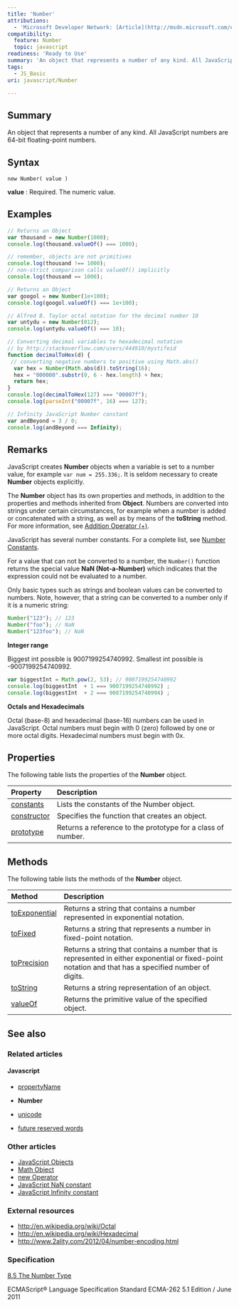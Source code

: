 ```yaml
---
title: 'Number'
attributions:
  - 'Microsoft Developer Network: [Article](http://msdn.microsoft.com/en-us/library/ie/dwab3ed2(v=vs.94).aspx)'
compatibility:
  feature: Number
  topic: javascript
readiness: 'Ready to Use'
summary: 'An object that represents a number of any kind. All JavaScript numbers are 64-bit floating-point numbers.'
tags:
  - JS_Basic
uri: javascript/Number

---
```

## Summary

An object that represents a number of any kind. All JavaScript numbers are 64-bit floating-point numbers.

## Syntax

    new Number( value )

**value**
:   Required. The numeric value.

## Examples

``` js
// Returns an Object
var thousand = new Number(1000);
console.log(thousand.valueOf() === 1000);

// remember, objects are not primitives
console.log(thousand !== 1000);
// non-strict comparison calls valueOf() implicitly
console.log(thousand == 1000);
```

``` js
// Returns an Object
var googol = new Number(1e+100);
console.log(googol.valueOf() === 1e+100);
```

``` js
// Alfred B. Taylor octal notation for the decimal number 10
var untydu = new Number(012);
console.log(untydu.valueOf() === 10);
```

``` js
// Converting decimal variables to hexadecimal notation
// by http://stackoverflow.com/users/444910/mystifeid
function decimalToHex(d) {
 // converting negative numbers to positive using Math.abs()
  var hex = Number(Math.abs(d)).toString(16);
  hex = "000000".substr(0, 6 - hex.length) + hex;
  return hex;
}
console.log(decimalToHex(127) === "00007f");
console.log(parseInt("00007f", 16) === 127);
```

``` js
// Infinity JavaScript Number constant
var andBeyond = 3 / 0;
console.log(andBeyond === Infinity);
```

## Remarks

JavaScript creates **Number** objects when a variable is set to a number value, for example `var num = 255.336;`. It is seldom necessary to create **Number** objects explicitly.

The **Number** object has its own properties and methods, in addition to the properties and methods inherited from **Object**. Numbers are converted into strings under certain circumstances, for example when a number is added or concatenated with a string, as well as by means of the **toString** method. For more information, see [Addition Operator (+)](/javascript/operators/addition).

JavaScript has several number constants. For a complete list, see [Number Constants](/javascript/Number/constants).

For a value that can not be converted to a number, the `Number()` function returns the special value **NaN (Not-a-Number)** which indicates that the expression could not be evaluated to a number.

Only basic types such as strings and boolean values can be converted to numbers. Note, however, that a string can be converted to a number only if it is a numeric string:

``` js
Number("123"); // 123
Number("foo"); // NaN
Number("123foo"); // NaN
```

**Integer range**

Biggest int possible is 9007199254740992.
 Smallest int possible is -9007199254740992.

``` js
var biggestInt = Math.pow(2, 53); // 9007199254740992
console.log(biggestInt  + 1 === 9007199254740992) ;
console.log(biggestInt  + 2 === 9007199254740994) ;
```

**Octals and Hexadecimals**

Octal (base-8) and hexadecimal (base-16) numbers can be used in JavaScript.
 Octal numbers must begin with 0 (zero) followed by one or more octal digits.
 Hexadecimal numbers must begin with 0x.

## Properties

The following table lists the properties of the **Number** object.

|Property|Description|
|:-------|:----------|
|[constants](/javascript/Number/constants)|Lists the constants of the Number object.|
|[constructor](/javascript/Number/constructor)|Specifies the function that creates an object.|
|[prototype](/javascript/Number/prototype)|Returns a reference to the prototype for a class of number.|

## Methods

The following table lists the methods of the **Number** object.

|Method|Description|
|:-----|:----------|
|[toExponential](/javascript/Number/toExponential)|Returns a string that contains a number represented in exponential notation.|
|[toFixed](/javascript/Number/toFixed)|Returns a string that represents a number in fixed-point notation.|
|[toPrecision](/javascript/Number/toPrecision)|Returns a string that contains a number that is represented in either exponential or fixed-point notation and that has a specified number of digits.|
|[toString](/javascript/Number/toString)|Returns a string representation of an object.|
|[valueOf](/javascript/Number/valueOf)|Returns the primitive value of the specified object.|

## See also

### Related articles

#### Javascript

-   [propertyName](/dom/TransitionEvent/propertyName)

-   **Number**

-   [unicode](/javascript/RegExp/unicode)

-   [future reserved words](/javascript/future_reserved_words)

### Other articles

-   [JavaScript Objects](/javascript/objects)
-   [Math Object](/javascript/Math)
-   [new Operator](/javascript/operators/new)
-   [JavaScript NaN constant](/javascript/NaN)
-   [JavaScript Infinity constant](/javascript/Infinity)

### External resources

-   <http://en.wikipedia.org/wiki/Octal>
-   <http://en.wikipedia.org/wiki/Hexadecimal>
-   <http://www.2ality.com/2012/04/number-encoding.html>

### Specification

[8.5 The Number Type](http://www.ecma-international.org/ecma-262/5.1/#sec-8.5)

ECMAScript® Language Specification Standard ECMA-262 5.1 Edition / June 2011

